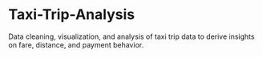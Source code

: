 # Taxi-Trip-Analysis
Data cleaning, visualization, and analysis of taxi trip data to derive insights on fare, distance, and payment behavior.
